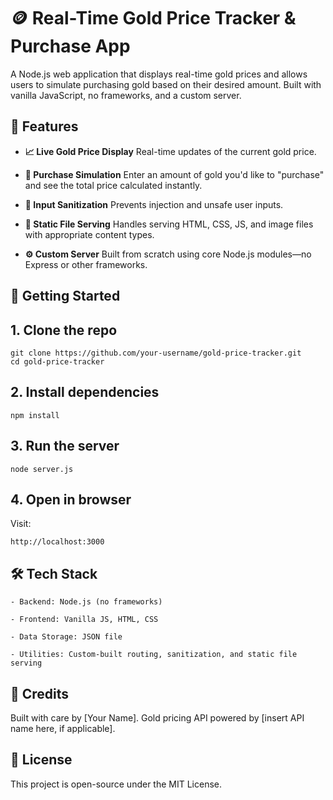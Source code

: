 # 🪙 Real-Time Gold Price Tracker & Purchase App

A Node.js web application that displays real-time gold prices and allows users to simulate purchasing gold based on their desired amount. Built with vanilla JavaScript, no frameworks, and a custom server.
## 📌 Features

-   **📈 Live Gold Price Display**
    Real-time updates of the current gold price.

-   **🛒 Purchase Simulation**
    Enter an amount of gold you'd like to "purchase" and see the total price calculated instantly.

-   **🧼 Input Sanitization**
    Prevents injection and unsafe user inputs.

-   **📁 Static File Serving**
    Handles serving HTML, CSS, JS, and image files with appropriate content types.

-   **⚙️ Custom Server**
    Built from scratch using core Node.js modules—no Express or other frameworks.

## 🚀 Getting Started
## 1. Clone the repo

```
git clone https://github.com/your-username/gold-price-tracker.git
cd gold-price-tracker
```

## 2. Install dependencies

```
npm install
```

## 3. Run the server

```
node server.js
```

## 4. Open in browser

Visit:
```
http://localhost:3000
```

## 🛠 Tech Stack
    
    - Backend: Node.js (no frameworks)

    - Frontend: Vanilla JS, HTML, CSS

    - Data Storage: JSON file

    - Utilities: Custom-built routing, sanitization, and static file serving


## 🙌 Credits

Built with care by [Your Name].
Gold pricing API powered by [insert API name here, if applicable].

## 📄 License

This project is open-source under the MIT License.
